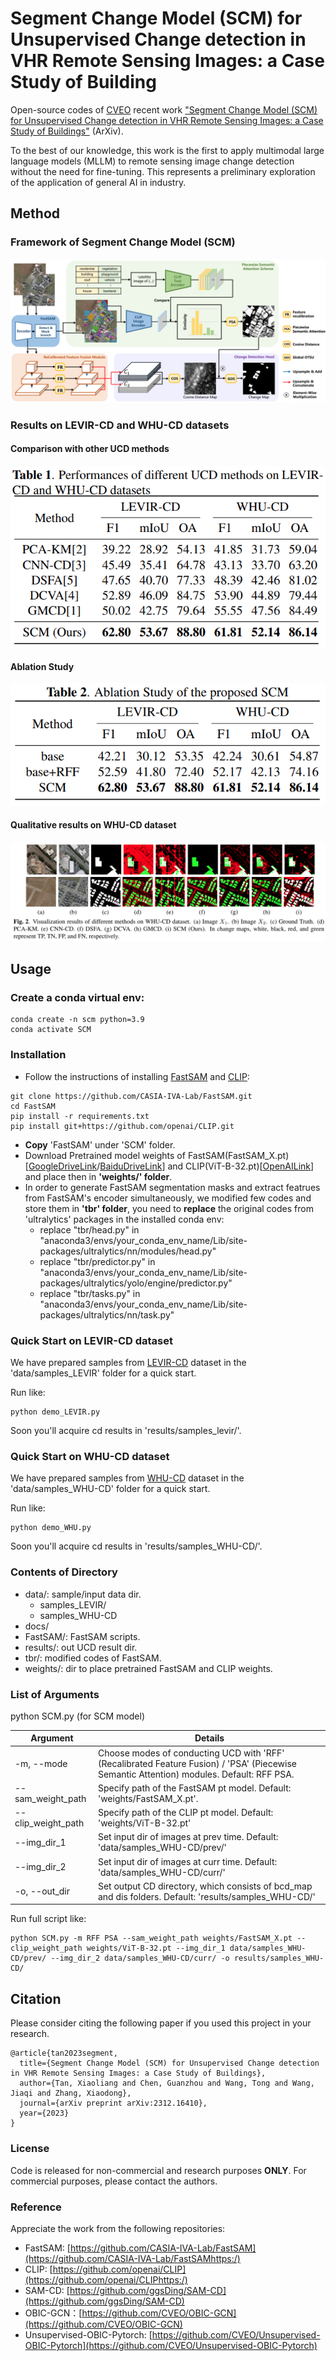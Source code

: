# Segment Change Model (SCM) for Unsupervised Change detection in VHR Remote Sensing Images: a Case Study of Building

Open-source codes of [CVEO](https://github.com/cveo) recent work ["Segment Change Model (SCM) for Unsupervised Change detection in VHR Remote Sensing Images: a Case Study of Buildings"](https://arxiv.org/abs/2312.16410) (ArXiv).

To the best of our knowledge, this work is the first to apply multimodal large language models (MLLM) to remote sensing image change detection without the need for fine-tuning. This represents a preliminary exploration of the application of general AI in industry.

## Method

### Framework of Segment Change Model (SCM)

![](docs/SCM_framework.png)

### Results on LEVIR-CD and WHU-CD datasets

#### Comparison with other UCD methods

![](docs/QuantitativeResults.png)

#### Ablation Study

![](docs/AblationStudy.png)

#### Qualitative results on WHU-CD dataset

![](docs/QualitativeResults.png)

## Usage

### Create a conda virtual env:

```shell
conda create -n scm python=3.9
conda activate SCM
```

### Installation

* Follow the instructions of installing [FastSAM](https://github.com/CASIA-IVA-Lab/FastSAMhttps:/) and [CLIP](https://github.com/openai/CLIPhttps:/):

```shell
git clone https://github.com/CASIA-IVA-Lab/FastSAM.git
cd FastSAM
pip install -r requirements.txt
pip install git+https://github.com/openai/CLIP.git
```

* **Copy** 'FastSAM' under 'SCM' folder.
* Download Pretrained model weights of FastSAM(FastSAM_X.pt)[[GoogleDriveLink](https://drive.google.com/file/d/1m1sjY4ihXBU1fZXdQ-Xdj-mDltW-2Rqv/viewhttps:/)/[BaiduDriveLink](https://pan.baidu.com/s/18KzBmOTENjByoWWR17zdiQ?from=init&pwd=0000https:/)] and CLIP(ViT-B-32.pt)[[OpenAILink](https://openaipublic.azureedge.net/clip/models/40d365715913c9da98579312b702a82c18be219cc2a73407c4526f58eba950af/ViT-B-32.pthttps:/)] and place then in **'weights/' folder**.
* In order to generate FastSAM segmentation masks and extract featrues from FastSAM's encoder simultaneously, we modified few codes and store them in **'tbr' folder**, you need to **replace** the original codes from 'ultralytics' packages in the installed conda env:
  * replace "tbr/head.py" in "anaconda3/envs/your_conda_env_name/Lib/site-packages/ultralytics/nn/modules/head.py"
  * replace "tbr/predictor.py" in "anaconda3/envs/your_conda_env_name/Lib/site-packages/ultralytics/yolo/engine/predictor.py"
  * replace "tbr/tasks.py" in "anaconda3/envs/your_conda_env_name/Lib/site-packages/ultralytics/nn/task.py"

### Quick Start on LEVIR-CD dataset

We have prepared samples from [LEVIR-CD](https://justchenhao.github.io/LEVIR/) dataset in the 'data/samples_LEVIR' folder for a quick start.

Run like:

```shell
python demo_LEVIR.py
```

Soon you'll acquire cd results in 'results/samples_levir/'.

### Quick Start on WHU-CD dataset

We have prepared samples from [WHU-CD](https://study.rsgis.whu.edu.cn/pages/download/building_dataset.htmlhttps://justchenhao.github.io/LEVIR) dataset in the 'data/samples_WHU-CD' folder for a quick start.

Run like:

```shell
python demo_WHU.py
```

Soon you'll acquire cd results in 'results/samples_WHU-CD/'.

### Contents of Directory

* data/: sample/input data dir.
  * samples_LEVIR/
  * samples_WHU-CD
* docs/
* FastSAM/: FastSAM scripts.
* results/: out UCD result dir.
* tbr/: modified codes of FastSAM.
* weights/: dir to place pretrained FastSAM and CLIP weights.

### List of Arguments

python SCM.py (for SCM model)


| Argument           | Details                                                                                                                                   |
| -------------------- | ------------------------------------------------------------------------------------------------------------------------------------------- |
| -m, --mode         | Choose modes of conducting UCD with 'RFF' (Recalibrated Feature Fusion) / 'PSA' (Piecewise Semantic Attention) modules. Default: RFF PSA. |
| --sam_weight_path  | Specify path of the FastSAM pt model. Default: 'weights/FastSAM_X.pt'.                                                                    |
| --clip_weight_path | Specify path of the CLIP pt model. Default: 'weights/ViT-B-32.pt'                                                                         |
| --img_dir_1        | Set input dir of images at prev time. Default: 'data/samples_WHU-CD/prev/'                                                                |
| --img_dir_2        | Set input dir of images at curr time. Default: 'data/samples_WHU-CD/curr/'                                                                |
| -o, --out_dir      | Set output CD directory, which consists of bcd_map and dis folders. Default: 'results/samples_WHU-CD/'                                    |

Run full script like:

```shell
python SCM.py -m RFF PSA --sam_weight_path weights/FastSAM_X.pt --clip_weight_path weights/ViT-B-32.pt --img_dir_1 data/samples_WHU-CD/prev/ --img_dir_2 data/samples_WHU-CD/curr/ -o results/samples_WHU-CD/
```

## Citation

Please consider citing the following paper if you used this project in your research.

```shell
@article{tan2023segment,
  title={Segment Change Model (SCM) for Unsupervised Change detection in VHR Remote Sensing Images: a Case Study of Buildings},
  author={Tan, Xiaoliang and Chen, Guanzhou and Wang, Tong and Wang, Jiaqi and Zhang, Xiaodong},
  journal={arXiv preprint arXiv:2312.16410},
  year={2023}
}
```

### License

Code is released for non-commercial and research purposes **ONLY**. For commercial purposes, please contact the authors.

### Reference

Appreciate the work from the following repositories:

* FastSAM: [https://github.com/CASIA-IVA-Lab/FastSAM](https://github.com/CASIA-IVA-Lab/FastSAMhttps:/)
* CLIP: [https://github.com/openai/CLIP](https://github.com/openai/CLIPhttps:/)
* SAM-CD: [https://github.com/ggsDing/SAM-CD](https://github.com/ggsDing/SAM-CD)
* OBIC-GCN：[https://github.com/CVEO/OBIC-GCN](https://github.com/CVEO/OBIC-GCN)
* Unsupervised-OBIC-Pytorch: [https://github.com/CVEO/Unsupervised-OBIC-Pytorch](https://github.com/CVEO/Unsupervised-OBIC-Pytorch)
